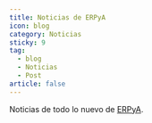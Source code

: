 ```yaml
---
title: Noticias de ERPyA
icon: blog
category: Noticias
sticky: 9
tag:
  - blog
  - Noticias
  - Post
article: false
---
```


Noticias de todo lo nuevo de [ERPyA](https://erpya.com/).
